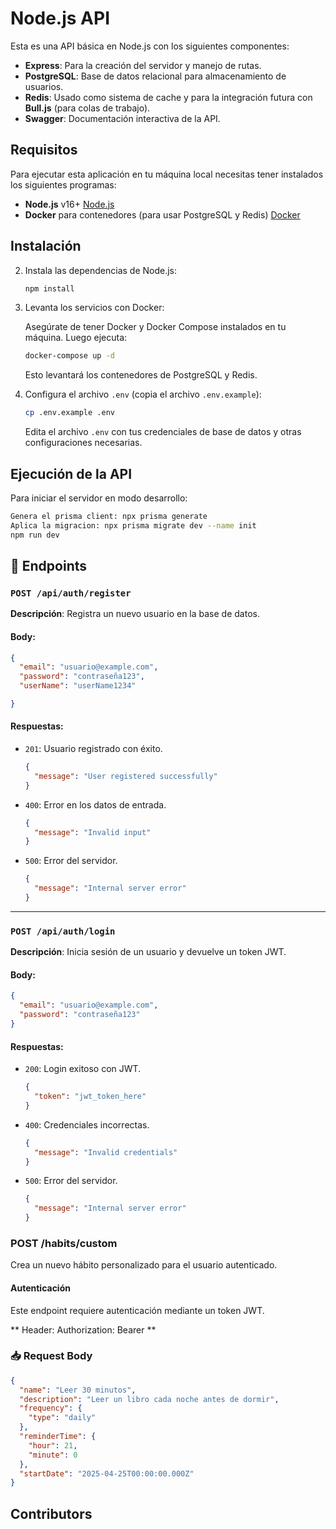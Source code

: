 # Node.js API

Esta es una API básica en Node.js con los siguientes componentes:
- **Express**: Para la creación del servidor y manejo de rutas.
- **PostgreSQL**: Base de datos relacional para almacenamiento de usuarios.
- **Redis**: Usado como sistema de cache y para la integración futura con **Bull.js** (para colas de trabajo).
- **Swagger**: Documentación interactiva de la API.

## Requisitos

Para ejecutar esta aplicación en tu máquina local necesitas tener instalados los siguientes programas:

- **Node.js** v16+ [Node.js](https://nodejs.org/en/)
- **Docker** para contenedores (para usar PostgreSQL y Redis) [Docker](https://www.docker.com/)

##  Instalación
2. Instala las dependencias de Node.js:

    ```bash
    npm install
    ```

3. Levanta los servicios con Docker:

    Asegúrate de tener Docker y Docker Compose instalados en tu máquina. Luego ejecuta:

    ```bash
    docker-compose up -d
    ```

    Esto levantará los contenedores de PostgreSQL y Redis.

4. Configura el archivo `.env` (copia el archivo `.env.example`):

    ```bash
    cp .env.example .env
    ```

    Edita el archivo `.env` con tus credenciales de base de datos y otras configuraciones necesarias.

##  Ejecución de la API

Para iniciar el servidor en modo desarrollo:

  ```bash
  Genera el prisma client: npx prisma generate
  Aplica la migracion: npx prisma migrate dev --name init
  npm run dev
  ```

## 📜 Endpoints

### `POST /api/auth/register`

**Descripción**: Registra un nuevo usuario en la base de datos.

#### Body:

```json
{
  "email": "usuario@example.com",
  "password": "contraseña123",
  "userName": "userName1234"

}
```

#### Respuestas:

- `201`: Usuario registrado con éxito.

  ```json
  {
    "message": "User registered successfully"
  }
  ```

- `400`: Error en los datos de entrada.

  ```json
  {
    "message": "Invalid input"
  }
  ```

- `500`: Error del servidor.

  ```json
  {
    "message": "Internal server error"
  }
  ```

---

### `POST /api/auth/login`

**Descripción**: Inicia sesión de un usuario y devuelve un token JWT.

#### Body:

```json
{
  "email": "usuario@example.com",
  "password": "contraseña123"
}
```

#### Respuestas:

- `200`: Login exitoso con JWT.

  ```json
  {
    "token": "jwt_token_here"
  }
  ```

- `400`: Credenciales incorrectas.

  ```json
  {
    "message": "Invalid credentials"
  }
  ```

- `500`: Error del servidor.

  ```json
  {
    "message": "Internal server error"
  }
  ```


### POST /habits/custom

Crea un nuevo hábito personalizado para el usuario autenticado.

#### Autenticación

Este endpoint requiere autenticación mediante un token JWT.

** Header: Authorization: Bearer <token> **

### 📥 Request Body

```json
{
  "name": "Leer 30 minutos",
  "description": "Leer un libro cada noche antes de dormir",
  "frequency": {
    "type": "daily"
  },
  "reminderTime": {
    "hour": 21,
    "minute": 0
  },
  "startDate": "2025-04-25T00:00:00.000Z"
}
```


## Contributors

